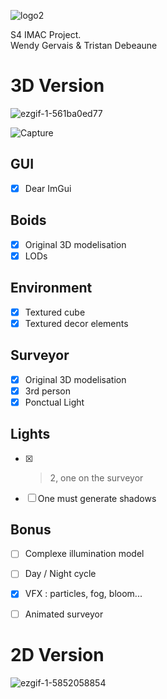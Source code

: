 
![logo2](https://user-images.githubusercontent.com/103901906/235306484-9bbb9bfd-bf6a-4083-b89f-03d63e31dd5b.png)


S4 IMAC Project.  
Wendy Gervais & Tristan Debeaune  

# 3D Version
![ezgif-1-561ba0ed77](https://user-images.githubusercontent.com/103901906/235307217-e818496f-7bb5-4e68-bda2-4ca2a3c2072e.gif)

![Capture](https://github.com/kaugrv/boids/assets/95277215/56433e09-ba08-46f0-9747-849c6995c1e2)


## GUI
- [X] Dear ImGui  

##  Boids
- [X] Original 3D modelisation  
- [X] LODs

##  Environment
- [X] Textured cube  
- [X] Textured decor elements  

##  Surveyor
- [X] Original 3D modelisation  
- [X] 3rd person  
- [X] Ponctual Light

## Lights
- [X] > 2, one on the surveyor  
- [ ] One must generate shadows

##  Bonus
- [ ] Complexe illumination model  
- [ ] Day / Night cycle  
- [X] VFX : particles, fog, bloom...  
- [ ] Animated surveyor




# 2D Version
![ezgif-1-5852058854](https://user-images.githubusercontent.com/103901906/235307095-df4c120e-69c1-47f6-a79e-77da17cbc735.gif)

